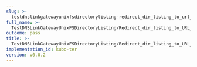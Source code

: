 ```yaml
---
slug: >-
  testdnslinkgatewayunixfsdirectorylisting-redirect_dir_listing_to_url_with_trailing_slash_(http_proxy)-header_location
full_name: >-
  TestDNSLinkGatewayUnixFSDirectoryListing/Redirect_dir_listing_to_URL_with_trailing_slash_(HTTP_proxy)/Header_Location
outcome: pass
title: >-
  TestDNSLinkGatewayUnixFSDirectoryListing/Redirect_dir_listing_to_URL_with_trailing_slash_(HTTP_proxy)/Header_Location
implementation_id: kubo-ter
version: v0.0.2
---
```


